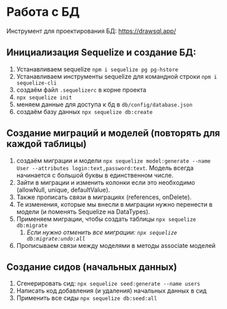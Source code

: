 # Работа с БД

Инструмент для проектирования БД: https://drawsql.app/

## Инициализация Sequelize и создание БД:

1. Устанавливаем sequelize `npm i sequelize pg pg-hstore`
2. Устанавливаем инструменты sequelize для командной строки `npm i sequelize-cli`
3. создаём файл `.sequelizerc` в корне проекта
4. `npx sequelize init`
5. меняем данные для доступа к бд в `db/config/database.json`
6. создаём базу данных `npx sequelize db:create`

## Создание миграций и моделей (повторять для каждой таблицы)

1. создаём миграции и модели `npx sequelize model:generate --name User --attributes login:text,password:text`. Модель всегда начинается с большой буквы в единственном числе.
2. Зайти в миграции и изменить колонки если это необходимо (allowNull, unique, defaultValue).
3. Также прописать связи в миграциях (references, onDelete).
4. Те изменения, которые мы внесли в миграции нужно перенести в модели (и поменять Sequelize на DataTypes).
5. Применяем миграции, чтобы создать таблицы `npx sequelize db:migrate`
   1. _Если нужно отменить все миграции: `npx sequelize db:migrate:undo:all`_
6. Прописываем связи между моделями в методы associate моделей

## Создание сидов (начальных данных)

1. Сгенерировать сид: `npx sequelize seed:generate --name users`
2. Написать код добавления (и удаления) начальных данных в сид
3. Применить все сиды `npx sequelize db:seed:all`
